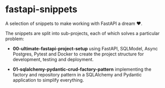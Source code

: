 # fastapi-snippets

A selection of snippets to make working with FastAPI a dream ❤️.

The snippets are split into sub-projects, each of which solves a particular problem:

- **00-ultimate-fastapi-project-setup** using FastAPI, SQLModel, Async Postgres, Pytest and Docker to create the project structure for development, testing and deployment.

- **01-sqlalchemy-pydantic-crud-factory-pattern** implementing the factory and repository pattern in a SQLAlchemy and Pydantic application to simplify everything.
